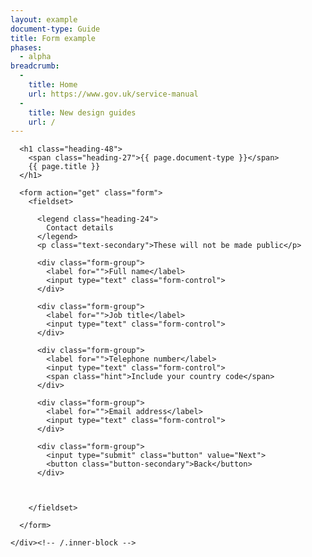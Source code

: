```yaml
---
layout: example
document-type: Guide
title: Form example
phases:
  - alpha
breadcrumb:
  -
    title: Home
    url: https://www.gov.uk/service-manual
  -
    title: New design guides
    url: /
---
```


<div class="grid-wrapper">
  <div class="grid">
    <div class="inner-block">

      <h1 class="heading-48">
        <span class="heading-27">{{ page.document-type }}</span>
        {{ page.title }}
      </h1>

      <form action="get" class="form">
        <fieldset>
          
          <legend class="heading-24">
            Contact details
          </legend>
          <p class="text-secondary">These will not be made public</p>
          
          <div class="form-group">
            <label for="">Full name</label>
            <input type="text" class="form-control">
          </div>

          <div class="form-group">
            <label for="">Job title</label>
            <input type="text" class="form-control">
          </div>

          <div class="form-group">
            <label for="">Telephone number</label>
            <input type="text" class="form-control">
            <span class="hint">Include your country code</span>
          </div>

          <div class="form-group">
            <label for="">Email address</label>
            <input type="text" class="form-control">
          </div>
          
          <div class="form-group">
            <input type="submit" class="button" value="Next">
            <button class="button-secondary">Back</button>
          </div>
          
          
          
        </fieldset>
        
      </form>
      
    </div><!-- /.inner-block -->
  </div><!-- /.grid -->
</div><!-- /.grid-wrapper -->
